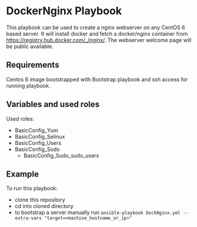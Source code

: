 DockerNginx Playbook
=========

This playbook can be used to create a nginx webserver on any CentOS 6 based server. It will install docker and fetch a docker/nginx container from https://registry.hub.docker.com/_/nginx/. The webserver welcome page will be public available. 

Requirements
------------

Centos 6 image bootstrapped with Bootstrap playbook and ssh access for running playbook.

Variables and used roles
--------------
Used roles:

* BasicConfig_Yum
* BasicConfig_Selinux
* BasicConfig_Users
* BasicConfig_Sudo
  * BasicConfig_Sudo_sudo_users

Example
----------------
To run this playbook:

* clone this repository
* cd into cloned directory
* to bootstrap a server manually run `ansible-playbook DockNginx.yml --extra-vars "target=<machine_hostname_or_ip>"`


